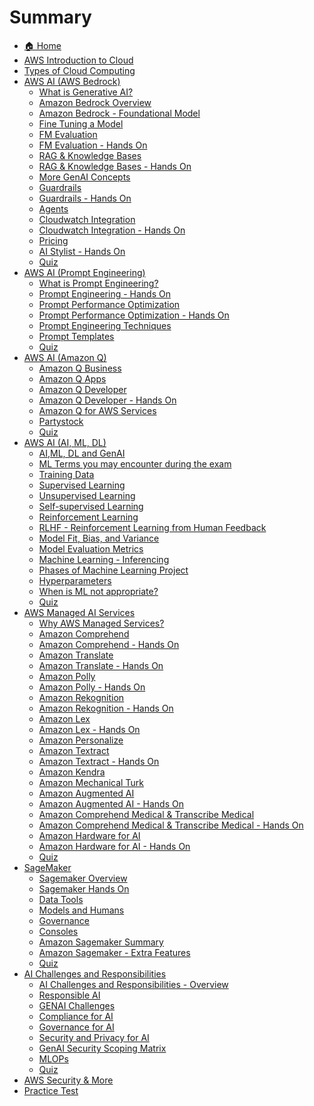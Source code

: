 # Summary

- [🏠 Home](README.md)
- [AWS Introduction to Cloud](refernce.md)
- [Types of Cloud Computing](typesofCC.md)
- [AWS AI (AWS Bedrock)](amazonbedrock.md)
  - [What is Generative AI?](genai.md)
  - [Amazon Bedrock Overview](bedrockover.md)
  - [Amazon Bedrock - Foundational Model](foundationalmodel.md)
  - [Fine Tuning a Model](finetunemod.md)
  - [FM Evaluation](fmeval.md)
  - [FM Evaluation - Hands On]()
  - [RAG & Knowledge Bases](ragkb.md)
  - [RAG & Knowledge Bases - Hands On]()
  - [More GenAI Concepts]()
  - [Guardrails]()
  - [Guardrails - Hands On]()
  - [Agents]()
  - [Cloudwatch Integration]()
  - [Cloudwatch Integration - Hands On]()
  - [Pricing]()
  - [AI Stylist - Hands On]()
  - [Quiz](quiz2.md)
- [AWS AI (Prompt Engineering)](prompt-engineering.md)
  - [What is Prompt Engineering?](promptengg.md)
  - [Prompt Engineering - Hands On](promptengg-handson.md)
  - [Prompt Performance Optimization](promptperf.md)
  - [Prompt Performance Optimization - Hands On](promptperf-handson.md)
  - [Prompt Engineering Techniques](promptenggtech.md)
  - [Prompt Templates](promptemp.md)
  - [Quiz](quiz3.md)
- [AWS AI (Amazon Q)](amazon-q.md)
  - [Amazon Q Business](./amazonq/amzqb.md)
  - [Amazon Q Apps]()
  - [Amazon Q Developer]()
  - [Amazon Q Developer - Hands On]()
  - [Amazon Q for AWS Services]()
  - [Partystock]()
  - [Quiz]()
- [AWS AI (AI, ML, DL)](ai-ml-dl.md)
  - [AI,ML, DL and GenAI]()
  - [ML Terms you may encounter during the exam]()
  - [Training Data]()
  - [Supervised Learning]()
  - [Unsupervised Learning]()
  - [Self-supervised Learning]()
  - [Reinforcement Learning]()
  - [RLHF - Reinforcement Learning from Human Feedback]()
  - [Model Fit, Bias, and Variance]()
  - [Model Evaluation Metrics]()
  - [Machine Learning - Inferencing]()
  - [Phases of Machine Learning Project]()
  - [Hyperparameters]()
  - [When is ML not appropriate?]()
  - [Quiz]()
- [AWS Managed AI Services](managed-ai-services.md)
  - [Why AWS Managed Services?]()
  - [Amazon Comprehend]()
  - [Amazon Comprehend - Hands On]()
  - [Amazon Translate]()
  - [Amazon Translate - Hands On]()
  - [Amazon Polly]()
  - [Amazon Polly - Hands On]()
  - [Amazon Rekognition]()
  - [Amazon Rekognition - Hands On]()
  - [Amazon Lex]()
  - [Amazon Lex - Hands On]()
  - [Amazon Personalize]()
  - [Amazon Textract]()
  - [Amazon Textract - Hands On]()
  - [Amazon Kendra]()
  - [Amazon Mechanical Turk]()
  - [Amazon Augmented AI]()
  - [Amazon Augmented AI - Hands On]()
  - [Amazon Comprehend Medical & Transcribe Medical]()
  - [Amazon Comprehend Medical & Transcribe Medical - Hands On]()
  - [Amazon Hardware for AI]()
  - [Amazon Hardware for AI - Hands On]()
  - [Quiz]() 
- [SageMaker](sagemaker.md)
  - [Sagemaker Overview]()
  - [Sagemaker Hands On]()
  - [Data Tools]()
  - [Models and Humans]()
  - [Governance]()
  - [Consoles]()
  - [Amazon Sagemaker Summary]()
  - [Amazon Sagemaker - Extra Features]()
  - [Quiz]()
- [AI Challenges and Responsibilities](challenges-responsibilities.md)
  - [AI Challenges and Responsibilities - Overview]()
  - [Responsible AI]()
  - [GENAI Challenges]()
  - [Compliance for AI]()
  - [Governance for AI]()
  - [Security and Privacy for AI]()
  - [GenAI Security Scoping Matrix]()
  - [MLOPs]()
  - [Quiz]()
- [AWS Security & More](security-and-more.md)
- [Practice Test](practice-test.md)